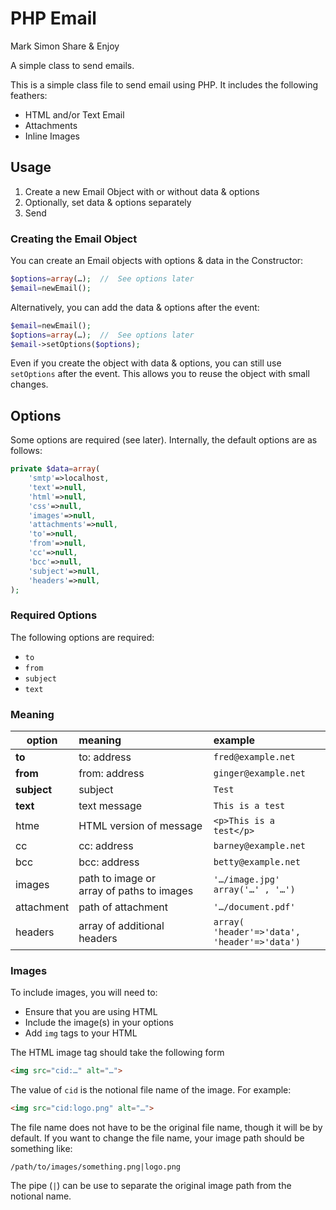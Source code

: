 # PHP Email

Mark Simon
Share & Enjoy

A simple class to send emails.

This is a simple class file to send email using PHP. It includes the following feathers:

- HTML and/or Text Email
- Attachments
- Inline Images

## Usage

1. Create a new Email Object with or without data & options
2. Optionally, set data & options separately
3. Send

### Creating the Email Object

You can create an Email objects with options & data in the Constructor:

```php
$options=array(…);	//	See options later
$email=newEmail();
```

Alternatively, you can add the data & options after the event:

```php
$email=newEmail();
$options=array(…);	//	See options later
$email->setOptions($options);
```

Even if you create the object with data & options, you can still use `setOptions` after the event. This allows you to reuse the object with small changes.

## Options

Some options are required (see later). Internally, the default options are as follows:

```php
private $data=array(
	'smtp'=>localhost,
	'text'=>null,
	'html'=>null,
	'css'=>null,
	'images'=>null,
	'attachments'=>null,
	'to'=>null,
	'from'=>null,
	'cc'=>null,
	'bcc'=>null,
	'subject'=>null,
	'headers'=>null,
);
```

### Required Options

The following options are required:

- `to`
- `from`
- `subject`
- `text`

### Meaning

| option        | meaning           | example
| ------------- |:-------------|:-----|
| __to__			| to: address		| `fred@example.net`
| __from__		| from: address	| `ginger@example.net`
| __subject__		| subject			| `Test`
| __text__		| text message	| `This is a test`
| htme				| HTML version of message	| `<p>This is a test</p>`
| cc				| cc: address	| `barney@example.net`
| bcc				| bcc: address	| `betty@example.net`
| images			| path to image or<br>array of paths to images	| `'…/image.jpg'`<br>`array('…' , '…')`
| attachment		| path of attachment		| `'…/document.pdf'`
| headers	| array of additional headers	| `array(`<br>`'header'=>'data',`<br>`'header'=>'data')`

### Images

To include images, you will need to:

- Ensure that you are using HTML
- Include the image(s) in your options
- Add `img` tags to your HTML

The HTML image tag should take the following form

```html
<img src="cid:…" alt="…">
```

The value of `cid` is the notional file name of the image. For example:

```html
<img src="cid:logo.png" alt="…">
```

The file name does not have to be the original file name, though it will be by default. If you want to change the file name, your image path should be something like:

	/path/to/images/something.png|logo.png

The pipe (`|`) can be use to separate the original image path from the notional name.

